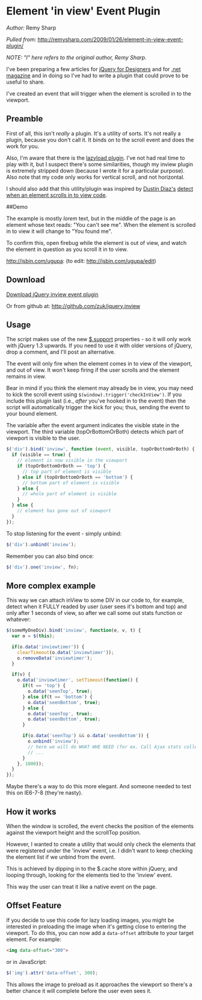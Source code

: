 # Element 'in view' Event Plugin

*Author:* Remy Sharp

*Pulled from:* http://remysharp.com/2009/01/26/element-in-view-event-plugin/

*NOTE: "I" here refers to the original author, Remy Sharp.*

I've been preparing a few articles for [jQuery for Designers][] and for
[.net magazine][] and in doing so I've had to write a plugin that could prove
to be useful to share.

I've created an event that will trigger when the element is scrolled in to the
viewport.


## Preamble

First of all, this isn't *really* a plugin. It's a utility of sorts. It's not
really a plugin, because you don't call it. It binds on to the scroll event and
does the work for you.

Also, I'm aware that there is the [lazyload plugin][]. I've not had real time to
play with it, but I suspect there's some similarities, though my inview plugin
is extremely stripped down (because I wrote it for a particular purpose). Also
note that my code only works for vertical scroll, and not horizontal.

I should also add that this utility/plugin was inspired by [Dustin Diaz's][]
[detect when an element scrolls in to view code][].


##Demo

The example is mostly *lorem* text, but in the middle of the page is an element
whose text reads: "You can't see me". When the element is scrolled in to view
it will change to "You found me".

To confirm this, open firebug while the element is out of view, and watch the
element in question as you scroll it in to view.

http://jsbin.com/ugupa: (to edit: http://jsbin.com/ugupa/edit)


## Download

[Download jQuery inview event plugin][]

Or from github at: http://github.com/zuk/jquery.inview


## Usage

The script makes use of the new [$.support][] properties - so it will only work
with jQuery 1.3 upwards. If you need to use it with older versions of jQuery,
drop a comment, and I'll post an alternative.

The event will only fire when the element comes in to view of the viewport, and
out of view. It won't keep firing if the user scrolls and the element remains in
view.

Bear in mind if you think the element may already be in view, you may need to
kick the scroll event using `$(window).trigger('checkInView')`. If you include
this plugin last (i.e., *after* you've hooked in to the event) then the script
will automatically trigger the kick for you; thus, sending the event to your
bound element.

The variable after the event argument indicates the visible state in the
viewport. The third variable (topOrBottomOrBoth) detects which part of viewport
is visible to the user.

```js
$('div').bind('inview', function (event, visible, topOrBottomOrBoth) {
  if (visible == true) {
    // element is now visible in the viewport
    if (topOrBottomOrBoth == 'top') {
      // top part of element is visible
    } else if (topOrBottomOrBoth == 'bottom') {
      // bottom part of element is visible
    } else {
      // whole part of element is visible
    }
  } else {
    // element has gone out of viewport
  }
});
```

To stop listening for the event - simply unbind:

```js
$('div').unbind('inview');
```

Remember you can also bind once:

```js
$('div').one('inview', fn);
```


## More complex example

This way we can attach inView to some DIV in our code to, for example, detect
when it FULLY readed by user (user sees it's bottom and top) and only after 1
seconds of view, so after we call some out stats function or whatever:

```js
$(someMyOneDiv).bind('inview', function(e, v, t) {
  var o = $(this);

  if(o.data('inviewtimer')) {
    clearTimeout(o.data('inviewtimer'));
    o.removeData('inviewtimer');
  }

  if(v) {
    o.data('inviewtimer', setTimeout(function() {
      if(t == 'top') {
        o.data('seenTop', true);
      } else if(t == 'bottom') {
        o.data('seenBottom', true);
      } else {
        o.data('seenTop', true);
        o.data('seenBottom', true);
      }

      if(o.data('seenTop') && o.data('seenBottom')) {
        o.unbind('inview');
        // here we will do WHAT WHE NEED (for ex. Call Ajax stats collector)
        // ...
      }
    }, 1000));
  }
});
```

Maybe there's a way to do this more elegant. And someone needed to test this on
IE6-7-8 (they're nasty).


## How it works

When the window is scrolled, the event checks the position of the elements
against the viewport height and the scrollTop position.

However, I wanted to create a utility that would only check the elements that
were registered under the 'inview' event, i.e. I didn't want to keep checking
the element list if we unbind from the event.

This is achieved by dipping in to the $.cache store within jQuery, and looping
through, looking for the elements tied to the 'inview' event.

This way the user can treat it like a native event on the page.


## Offset Feature

If you decide to use this code for lazy loading images, you might be interested
in preloading the image when it's getting close to entering the viewport. To
do this, you can now add a `data-offset` attribute to your target element.
For example:

```html
<img data-offset="300">
```

or in JavaScript:

```js
$('img').attr('data-offset', 300);
```

This allows the image to preload as it approaches the viewport so there's a
better chance it will complete before the user even sees it.


[jQuery for Designers]: http://jqueryfordesigners.com/
[.net magazine]: http://www.netmag.co.uk/
[lazyload plugin]: http://www.appelsiini.net/projects/lazyload
[Dustin Diaz's]: http://www.dustindiaz.com/
[detect when an element scrolls in to view code]: http://www.dustindiaz.com/element-scroll-into-view/
[Download jQuery inview event plugin]: http://remysharp.com/downloads/jquery.inview.js
[$.support]: http://api.jquery.com/?support
